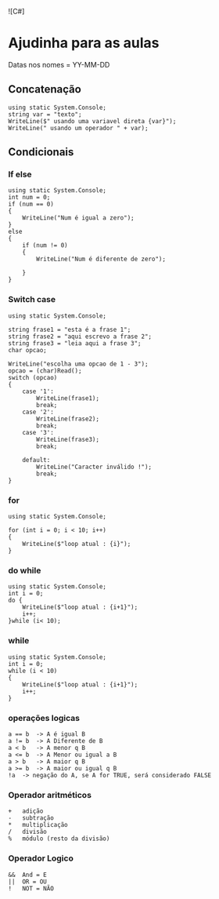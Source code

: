 ![C#]

# Ajudinha para as aulas
Datas nos nomes = YY-MM-DD

## Concatenação
    using static System.Console;
	string var = "texto";
	WriteLine($" usando uma variavel direta {var}");
	WriteLine(" usando um operador " + var);

## Condicionais
### If else
	using static System.Console;
	int num = 0;
	if (num == 0)
	{
	    WriteLine("Num é igual a zero");
	}
	else
	{
	    if (num != 0)
	    {
	        WriteLine("Num é diferente de zero");

	    }
	}
### Switch case
	using static System.Console;

	string frase1 = "esta é a frase 1";
	string frase2 = "aqui escrevo a frase 2";
	string frase3 = "leia aqui a frase 3";
	char opcao;

	WriteLine("escolha uma opcao de 1 - 3");
	opcao = (char)Read();
	switch (opcao)
	{
	    case '1':
	        WriteLine(frase1);
	        break;
	    case '2':
	        WriteLine(frase2);
	        break;
	    case '3':
	        WriteLine(frase3);
	        break;

	    default:
	        WriteLine("Caracter inválido !");
	        break;
	}
### for
	using static System.Console;

	for (int i = 0; i < 10; i++)
	{
	    WriteLine($"loop atual : {i}");
	}
### do while
	using static System.Console;
	int i = 0;
	do {
	    WriteLine($"loop atual : {i+1}");
	    i++;
	}while (i< 10);
### while
	using static System.Console;
	int i = 0;
	while (i < 10)
	{
	    WriteLine($"loop atual : {i+1}");
	    i++;
	}


### operações logicas
	a == b	-> A é igual B
	a != b	-> A Diferente de B
	a < b 	-> A menor q B
	a <= b	-> A Menor ou igual a B
	a > b 	-> A maior q B
	a >= b 	-> A maior ou igual q B
	!a	-> negação do A, se A for TRUE, será considerado FALSE

### Operador aritméticos
	+	adição
	-	subtração
	*	multiplicação
	/	divisão
	%	módulo (resto da divisão)


### Operador Logico
	&&	And = E
	||	OR = OU
	!	NOT = NÃO
